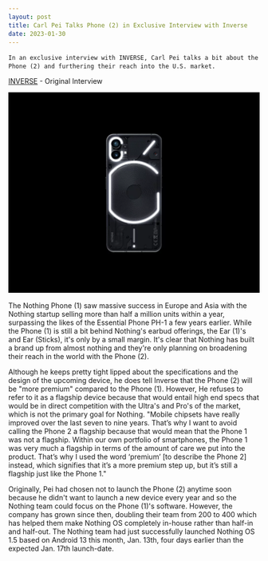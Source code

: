 ```yaml
---
layout: post
title: Carl Pei Talks Phone (2) in Exclusive Interview with Inverse
date: 2023-01-30
---
```


`In an exclusive interview with INVERSE, Carl Pei talks a bit about the Phone (2) and furthering their reach into the U.S. market.`

[INVERSE](https://www.inverse.com/gear/nothing-phone-2-us-2023-release-carl-pei-interview) - Original Interview

![Nothing Phone (1) in black with the Glyph Interface glowing.](/images/nothing-phone-1.webp)

The Nothing Phone (1) saw massive success in Europe and Asia with the Nothing startup selling more than half a million units within a year, surpassing the likes of the Essential Phone PH-1 a few years earlier. While the Phone (1) is still a bit behind Nothing's earbud offerings, the Ear (1)'s and Ear (Sticks), it's only by a small margin. It's clear that Nothing has built a brand up from almost nothing and they're only planning on broadening their reach in the world with the Phone (2). 

Although he keeps pretty tight lipped about the specifications and the design of the upcoming device, he does tell Inverse that the Phone (2) will be "more premium" compared to the Phone (1). However, He refuses to refer to it as a flagship device because that would entail high end specs that would be in direct competition with the Ultra's and Pro's of the market, which is not the primary goal for Nothing. "Mobile chipsets have really improved over the last seven to nine years. That’s why I want to avoid calling the Phone 2 a flagship because that would mean that the Phone 1 was not a flagship. Within our own portfolio of smartphones, the Phone 1 was very much a flagship in terms of the amount of care we put into the product. That’s why I used the word ‘premium’ [to describe the Phone 2] instead, which signifies that it’s a more premium step up, but it’s still a flagship just like the Phone 1."

Originally, Pei had chosen not to launch the Phone (2) anytime soon because he didn't want to launch a new device every year and so the Nothing team could focus on the Phone (1)'s software. However, the company has grown since then, doubling their team from 200 to 400 which has helped them make Nothing OS completely in-house rather than half-in and half-out. The Nothing team had just successfully launched Nothing OS 1.5 based on Android 13 this month, Jan. 13th, four days earlier than the expected Jan. 17th launch-date. 
